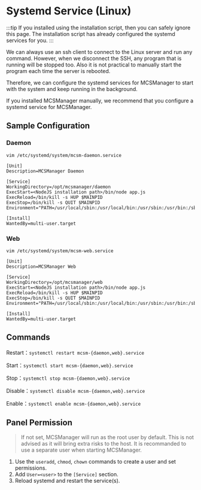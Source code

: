 # Systemd Service (Linux)

:::tip
If you installed using the installation script, then you can safely ignore this page. The installation script has already configured the systemd services for you.
:::

We can always use an ssh client to connect to the Linux server and run any command. However, when we disconnect the SSH, any program that is running will be stopped too. Also it is not practical to manually start the program each time the server is rebooted.

Therefore, we can configure the systemd services for MCSManager to start with the system and keep running in the background.

If you installed MCSManager manually, we recommend that you configure a systemd service for MCSManager.

## Sample Configuration

### Daemon
`vim /etc/systemd/system/mcsm-daemon.service`

```
[Unit]
Description=MCSManager Daemon

[Service]
WorkingDirectory=/opt/mcsmanager/daemon
ExecStart=<NodeJS installation path>/bin/node app.js
ExecReload=/bin/kill -s HUP $MAINPID
ExecStop=/bin/kill -s QUIT $MAINPID
Environment="PATH=/usr/local/sbin:/usr/local/bin:/usr/sbin:/usr/bin:/sbin:/bin"

[Install]
WantedBy=multi-user.target
```

### Web
`vim /etc/systemd/system/mcsm-web.service`

```
[Unit]
Description=MCSManager Web

[Service]
WorkingDirectory=/opt/mcsmanager/web
ExecStart=<NodeJS installation path>/bin/node app.js
ExecReload=/bin/kill -s HUP $MAINPID
ExecStop=/bin/kill -s QUIT $MAINPID
Environment="PATH=/usr/local/sbin:/usr/local/bin:/usr/sbin:/usr/bin:/sbin:/bin"

[Install]
WantedBy=multi-user.target
```

## Commands

Restart：`systemctl restart mcsm-{daemon,web}.service`

Start：`systemctl start mcsm-{daemon,web}.service`

Stop：`systemctl stop mcsm-{daemon,web}.service`

Disable：`systemctl disable mcsm-{daemon,web}.service`

Enable：`systemctl enable mcsm-{daemon,web}.service`

## Panel Permission

> If not set, MCSManager will run as the root user by default. This is not advised as it will bring extra risks to the host. It is recommanded to use a separate user when starting MCSManager.

1. Use the `useradd`, `chmod`, `chown` commands to create a user and set permissions.
2. Add `User=<user>` to the `[Service]` section.
3. Reload systemd and restart the service(s).
